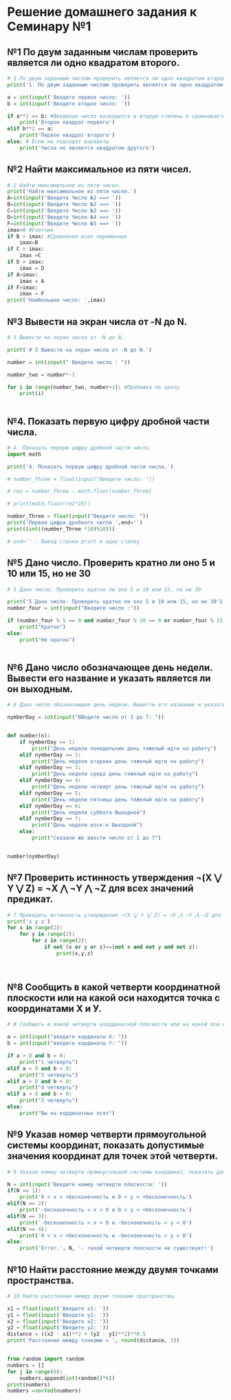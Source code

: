# Решение домашнего задания к Семинару №1 

## №1 По двум заданным числам проверить является ли одно квадратом второго.
```python
# 1 По двум заданным числам проверить является ли одно квадратом второго.
print('1. По двум заданным числам проверить является ли одно квадратом второго.')

a = int(input('Введите первое число: '))
b = int(input('Введите второе число: '))

if a**2 == b: #Введеное число возводится в вторую степень и сравнивается с вторым числом. 
    print('Второе квадрат первого')
elif b**2 == a:
    print('Первое квадрат второго')
else: # Если не подходят варианты 
    print('Числа не является квадратом другого')
```
## №2 Найти максимальное из пяти чисел.
```python
# 2 Найти максимальное из пяти чисел.
print('Найти максимальное из пяти чисел.')
A=int(input('Введите Число №1 ==> '))
B=int(input('Введите Число №2 ==> '))
C=int(input('Введите Число №3 ==> '))
D=int(input('Введите Число №4 ==> '))
F=int(input('Введите Число №5 ==> '))
imax=0 #Счетчик 
if B > imax: #Сравнения всех переменных 
    imax=B
if C > imax:
    imax =C
if D > imax:
    imax = D
if A>imax:
    imax = A
if F>imax:
    imax = F
print('Наибольшее число: ',imax)
```
## №3 Вывести на экран числа от -N до N.

```python
# 3 Вывести на экран числа от -N до N.

print('# 3 Вывести на экран числа от -N до N.')

number = int(input(" Введите число : "))

number_two = number*-1

for i in range(number_two, number+1): #Пробежка по циклу
    print(i)
 
```
## №4. Показать первую цифру дробной части числа.

```python
# 4. Показать первую цифру дробной части числа.
import math

print('4. Показать первую цифру дробной части числа.')

# number_Three = float(input("Введите число: "))

# rez = number_Three - math.floor(number_Three)

# print(math.floor(rez*10))

number_Three = float(input("Введите число: "))
print('Первая цифра дробного числа ',end='')
print((int((number_Three *10)%10)))

# end='' - Вывод строки print в одну строку 

```

## №5 Дано число. Проверить кратно ли оно 5 и 10 или 15, но не 30
```python
# 5 Дано число. Проверить кратно ли оно 5 и 10 или 15, но не 30

print('5 Дано число. Проверить кратно ли оно 5 и 10 или 15, но не 30')
number_four = int(input("Введите число :"))

if (number_four % 5 == 0 and number_four % 10 == 0 or number_four % 15 == 0) and number_four % 30 != 0:
    print("Кратно")
else:
    print("Не кратно")
 
```

## №6 Дано число обозначающее день недели. Вывести его название и указать является ли он выходным.

```python
# 6 Дано число обозначающее день недели. Вывести его название и указать является ли он выходным.

nymberDay = int(input("ВВедите число от 1 до 7: "))


def number(n):
    if nymberDay == 1:
        print("День недели понедельник день тяжелый идти на работу")
    elif nymberDay == 2:
        print("День недели вторник день тяжелый идти на работу")
    elif nymberDay == 3:
        print("День недели среда день тяжелый идти на работу")
    elif nymberDay == 4:
        print("День недели четверг день тяжелый идти на работу")
    elif nymberDay == 5:
        print("День недели пятница день тяжелый идти на работу")
    elif nymberDay == 6:
        print("День недели суббота Выходной")
    elif nymberDay == 7:
        print("День недели воск-е Выходной")
    else:
        print("Сказали же ввести число от 1 до 7")


number(nymberDay)
```
## №7 Проверить истинность утверждения ¬(X ⋁ Y ⋁ Z) = ¬X ⋀ ¬Y ⋀ ¬Z для всех значений предикат.

```python
# 7 Проверить истинность утверждения ¬(X ⋁ Y ⋁ Z) = ¬X ⋀ ¬Y ⋀ ¬Z для всех значений предикат.
print('x y z')
for x in range(2):
    for y in range(2):
        for z in range(2):
            if not (x or y or z)==(not x and not y and not z):
                print(x,y,z)

                
```

## №8 Сообщить в какой четверти координатной плоскости или на какой оси находится точка с координатами Х и У.

```python
# 8 Сообщить в какой четверти координатной плоскости или на какой оси находится точка с координатами Х и У.

a = int(input("введите кординаты X: "))
b = int(input("введите кординаты Y: "))

if a > 0 and b > 0:
    print("1 четверть")
elif a < 0 and b < 0:
    print("3 четверть")
elif a > 0 and b < 0:
    print("4 четверть")
elif a < 0 and b > 0:
    print("2 четверть")
else:
    print("Вы на кординатных осях")
```
## №9 Указав номер четверти прямоугольной системы координат, показать допустимые значения координат для точек этой четверти. 

```python
# 9 Указав номер четверти прямоугольной системы координат, показать допустимые значения координат для точек этой четверти. 

N = int(input('Введите номер четверти плоскости: '))
if(N == 1):
    print('0 < x < +бесконечность и 0 < y < +бесконечность')
elif(N == 2):
    print('-бесконечность < x < 0 и 0 < y < +бесконечность')
elif(N == 3):
    print('-бесконечность < x < 0 и -бесконечность < y < 0')
elif(N == 4):
    print('0 < x < +бесконечность и -бесконечность < y < 0')
else:
    print('Error.', N, '- такой четверти плоскости не существует!')
```

## №10 Найти расстояние между двумя точками пространства.

```python
# 10 Найти расстояние между двумя точками пространства.

x1 = float(input('Введите x1: '))
y1 = float(input('Введите y1: '))
x2 = float(input('Введите x2: '))
y2 = float(input('Введите y2: '))
distance = ((x2 - x1)**2 + (y2 - y1)**2)**0.5
print('Расстояние между точками = ', round(distance, 2))


from random import random
numbers = []
for j in range(6):
    numbers.append(int(random()*6))
print(numbers)
numbers =sorted(numbers) 
```